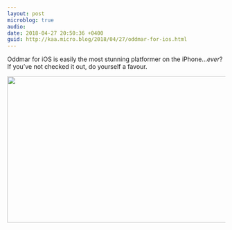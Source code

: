 ```yaml
---
layout: post
microblog: true
audio: 
date: 2018-04-27 20:50:36 +0400
guid: http://kaa.micro.blog/2018/04/27/oddmar-for-ios.html
---
```

Oddmar for iOS is easily the most stunning  platformer on the iPhone..._ever_? If you’ve not checked it out, do yourself a favour.

<img src="http://www.kaa.bz/uploads/2018/e22d792d67.jpg" width="600" height="337" />
